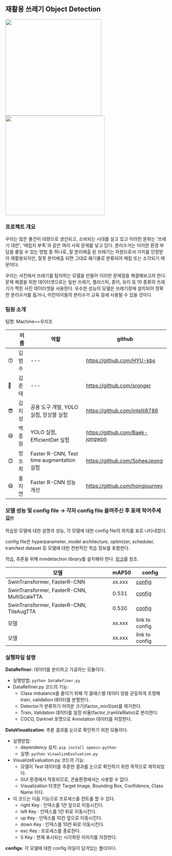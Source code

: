 ## 재활용 쓰레기 Object Detection

<img src="https://user-images.githubusercontent.com/44287798/137435947-efc7e013-6f00-4dee-b8fa-0fc4b255de89.png" width="300">  <img src="https://user-images.githubusercontent.com/44287798/137436777-3cacccf1-84a0-45df-86ba-42a207436bf2.png" width="310">

### 프로젝트 개요

우리는 많은 물건이 대량으로 생산되고, 소비되는 시대를 살고 있고 이러한 문화는 '쓰레기 대란', '매립지 부족'과 같은 여러 사회 문제를 낳고 있다.
 분리수거는 이러한 환경 부담을 줄일 수 있는 방법 중 하나로, 잘 분리배출 된 쓰레기는 자원으로서 가치를 인정받아 재활용되지만, 잘못 분리배출 되면 그대로 폐기물로 분류되어 매립 또는 소각되기 때문이다.
 
우리는 사진에서 쓰레기를 탐지하는 모델을 만들어 이러한 문제점을 해결해보고자 한다. 문제 해결을 위한 데이터셋으로는 일반 쓰레기, 플라스틱, 종이, 유리 등 10 종류의 쓰레기가 찍힌 사진 데이터셋을 사용한다. 우수한 성능의 모델은 쓰레기장에 설치되어 정확한 분리수거를 돕거나, 어린아이들의 분리수거 교육 등에 사용될 수 있을 것이다.

### 팀원 소개
팀명: Machine==우리조 

||이름|역할|github|
|--|------|---|---|
|😙|김범수|---|https://github.com/HYU-kbs|
|🤗|김준태|---|https://github.com/sronger|
|😎|김지성|공용 도구 개발, YOLO 실험, 앙상블 실험|https://github.com/intelli8786|
|😆|백종원|YOLO 실험, EfficientDet 실험|https://github.com/Baek-jongwon|
|😊|정소희|Faster R-CNN, Test time augmentation 실험|https://github.com/SoheeJeong|
|😄|홍지연|Faster R-CNN 성능 개선|https://github.com/hongjourney|


### 모델 성능 및 config file -> 각자 config file 올려주신 후 표에 적어주세요!! 
학습된 모델에 대한 설명과 성능, 각 모델에 대한 config file의 위치를 표로 나타내었다.

config file은 hyperparameter, model architecture, optimizer, scheduler, train/test dataset 등 모델에 대한 전반적인 학습 정보를 포함한다. 

학습, 추론을 위해 mmdetection library를 설치해야 한다. [링크](https://github.com/open-mmlab/mmdetection/blob/master/docs/get_started.md)를 참조.

|모델|mAP50|config|
|------|---|---|
|SwinTransformer, FasterR-CNN|xx.xxx|[config](https://github.com/boostcampaitech2/object-detection-level2-cv-14/tree/main/configs/swinT_fasterRCNN_fpn_config)|
|SwinTransformer, FasterR-CNN, MultiScaleTTA|0.531|[config](https://github.com/boostcampaitech2/object-detection-level2-cv-14/tree/main/configs/swinT_fasterRCNN_fpn_MultiScale_config)|
|SwinTransformer, FasterR-CNN, TileAugTTA|0.530|[config](https://github.com/boostcampaitech2/object-detection-level2-cv-14/tree/main/configs/swinT_fasterRCNN_fpn_TileAug_config)|
|모델|xx.xxx|link to config|
|모델|xx.xxx|link to config|




### 실행파일 설명

**DataRefiner**: 데이터를 분리하고 가공하는 모듈이다. 
* 실행방법: ```python DataRefiner.py```
* DataRefiner.py 코드의 기능:
  - Class imbalance를 줄이기 위해 각 클래스별 데이터 양을 균등하게 조정해 train, validation 데이터를 분할한다.
  - Detector가 분류하기 어려운 크기(factor_minSize)를 제거한다.
  - Train, Validation 데이터를 일정 비율(factor_trainValRatio)로 분리한다.
  - COCO, Darknet 포맷으로 Annotation 데이터를 저장한다.

**DataVisualization**: 추론 결과를 눈으로 확인하기 위한 모듈이다.
* 실행방법: 
  - dependency 설치: ```pip install opencv-python```
  - 실행: ```python VisualizeEvaluation.py```
* VisualizeEvaluation.py 코드의 기능:
  - 모델이 Test 데이터를 추론한 결과를 눈으로 확인하기 위한 목적으로 제작되었다.
  - GUI 환경에서 작동되므로, 콘솔환경에서는 사용할 수 없다.
  - Visualization 타겟은 Target Image, Bounding Box, Confidence, Class Name 이다.
* 이 코드는 다음 기능으로 프로세스를 컨트롤 할 수 있다.
  - right Key : 인덱스를 1칸 앞으로 이동시킨다.
  - left Key : 인덱스를 1칸 뒤로 이동시킨다.
  - up Key : 인덱스를 10칸 앞으로 이동시킨다.
  - down Key : 인덱스를 10칸 뒤로 이동시킨다.
  - esc Key : 프로세스를 종료한다.
  - S Key : 현재 표시되는 시각화된 이미지를 저장한다.

**configs**: 각 모델에 대한 config 파일이 담겨있는 폴더이다.
